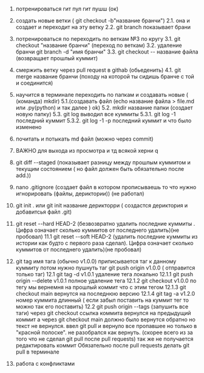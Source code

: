 1. потренироваться гит пул гит пушш (ок)
2. создать новые ветки ( git checkout -b"название бранчи")
 2.1. она и создает и переходит на эту ветку
 2.2. git branch показывает брани
3. потренироваться по переходить по веткам  №3 по кругу
 3.1. git checkout  "название бранчи" (переход по веткам)
 3.2. удаление бранчи git branch -d "имя бранчи"
 3.3. git checkout -- название файла (возвращает прошлый куммит)
4. смержить ветку через pull request в githab (обьеденить)
 4.1. git merge название бранчи (походу на которой ты сидишь бранче с той и соединится)


5. научится в терминале переходить по папкам и создавать новые ( (команда) mkdir) 
 5.1.(создавать файл (echo название файла > file.md или .py(python) и так далее ) ok) 
 5.2. mkdir название папки (создает новую папку)
 5.3. git log выводил все куммиты
  5.3.1. git log -1 последний куммит 
  5.3.2. git log -1 -p последний куммит и что было изменено 
6. почитать и потыкать md файл (можно через commit)
7. ВАЖНО для выхода из просмотра и тд всякой херни    q 
8. git diff --staged (показывает разницу между прошлым куммитом и текущим состоянием ( но файл должен быть обязательно после add.))
9. nano .gitignore (создает файл в котором прописываешь то что нужно игнорировать (файлы, дериктории)) (не работал)
10. git init . или  git init название дерикторри ( создастся дериктория и добавитсья файл .git)
 11. git reset --hard HEAD-2 (безвозвратно удалить последние куммиты . Цифра означает сколько куммитов от последнего удалить)(не пробовал)
 11.1 git reset --soft HEAD-2 (удалить последние куммиты из истории как будто с первого раза сделал). Цифра означает сколько куммитов от последнего удалить)(не пробовал)
12. git tag имя тага (обычно v1.0.0) приписывается таг к данному куммиту потом нужно пушнуть таг git push origin v1.0.0 ( отправится только таг)
 12.1 git tag -d v1.0.1  удаление тега локально
 12.1.1 git push origin --delete v1.0.1 полное удаление тега
 12.1.2 git checkout v1.0.0 по тегу мы вернемня на прошлый коммит что с этим тегом
 12.1.3 git checkout main вернутся на последнюю версию
 12.1.4 git tag -a v1.2.0 номер куммита длинный ( если забыл поставить на куммит тег то можно так его поставить)
 12.2 git push origin --tags (запушить все таги)
через git checkout ссылка коммита вернулся на предыдущий коммит а через git checkout main должно было вернутся обратно но текст не вернулся. ввел git pull и вернуло все пропавшее но только в "красной полоске". не разобрался как вернуть. (скорее всего из за того что не сделал git pull после pull requests)
так же не получается редактировать коммит
Обязательно после pull requests делать git pull в терминале
13. работа с конфликтами